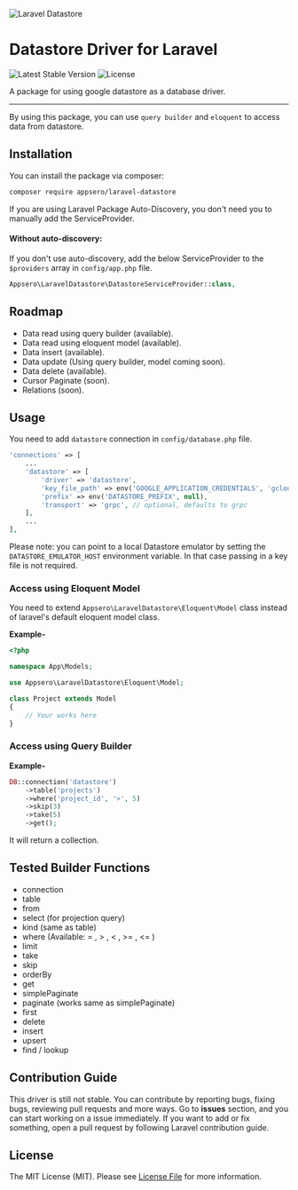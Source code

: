 ![Laravel Datastore](https://banners.beyondco.de/Laravel%20Datastore.png?theme=light&packageManager=composer+require&packageName=Appsero%2Flaravel-datastore&pattern=architect&style=style_1&description=Package+for+using+google+datastore+as+a+database+driver+in+laravel.&md=1&showWatermark=0&fontSize=100px&images=database)

# Datastore Driver for Laravel

![Latest Stable Version](https://poser.pugx.org/appsero/laravel-datastore/v)
![License](https://poser.pugx.org/appsero/laravel-datastore/license)

A package for using google datastore as a database driver.

---
By using this package, you can use `query builder` and `eloquent` to access data from datastore.

## Installation

You can install the package via composer:

```bash
composer require appsero/laravel-datastore
```

If you are using Laravel Package Auto-Discovery, you don't need you to manually add the ServiceProvider.

#### Without auto-discovery:

If you don't use auto-discovery, add the below ServiceProvider to the `$providers` array in `config/app.php` file.

```php
Appsero\LaravelDatastore\DatastoreServiceProvider::class,
```

## Roadmap
- Data read using query builder (available).
- Data read using eloquent model (available).
- Data insert (available).
- Data update (Using query builder, model coming soon).
- Data delete (available).
- Cursor Paginate (soon).
- Relations (soon).

## Usage

You need to add `datastore` connection in `config/database.php` file.

```php
'connections' => [
    ...
    'datastore' => [
        'driver' => 'datastore',
        'key_file_path' => env('GOOGLE_APPLICATION_CREDENTIALS', 'gcloud-credentials.json'),
        'prefix' => env('DATASTORE_PREFIX', null),
        'transport' => 'grpc', // optional, defaults to grpc
    ],
    ...
],
```

Please note: you can point to a local Datastore emulator by setting the `DATASTORE_EMULATOR_HOST` environment variable. In that case passing in a key file is not required.

### Access using Eloquent Model

You need to extend `Appsero\LaravelDatastore\Eloquent\Model` class instead of laravel's default eloquent model class.

**Example-**
```php
<?php

namespace App\Models;

use Appsero\LaravelDatastore\Eloquent\Model;

class Project extends Model
{
    // Your works here
}

```

### Access using Query Builder

**Example-**
```php
DB::connection('datastore')
    ->table('projects')
    ->where('project_id', '>', 5)
    ->skip(3)
    ->take(5)
    ->get();
```
It will return a collection.

## Tested Builder Functions
- connection
- table
- from
- select (for projection query)
- kind (same as table)
- where (Available:  = , > , < , >= , <= )
- limit
- take
- skip
- orderBy
- get
- simplePaginate
- paginate (works same as simplePaginate)
- first
- delete
- insert
- upsert
- find / lookup

## Contribution Guide

This driver is still not stable. You can contribute by reporting bugs, fixing bugs, reviewing pull requests and more ways.
Go to **issues** section, and you can start working on a issue immediately.
If you want to add or fix something, open a pull request by following Laravel contribution guide.

## License

The MIT License (MIT). Please see [License File](LICENSE) for more information.
